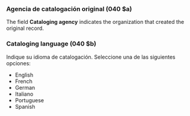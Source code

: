 ### Agencia de catalogación original (040 $a)

The field **Cataloging agency** indicates the organization that created the original record.

### Cataloging language (040 $b)

Indique su idioma de catalogación. Seleccione una de las siguientes opciones:
- English
- French
- German
- Italiano
- Portuguese
- Spanish   
